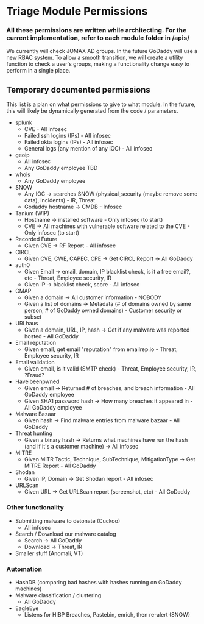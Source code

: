 # Triage Module Permissions

### All these permissions are written while architecting. For the current implementation, refer to each module folder in /apis/
We currently will check JOMAX AD groups.  In the future GoDaddy will use a new RBAC system.  To allow a smooth transition, we will create a utility function to check a user's groups, making a functionality change easy to perform in a single place.

## Temporary documented permissions

This list is a plan on what permissions to give to what module.  In the future, this will likely be dynamically generated from the code / parameters.

* splunk
  * CVE - All infosec
  * Failed ssh logins (IPs) - All infosec
  * Failed okta logins (IPs) - All infosec
  * General logs (any mention of any IOC) - All infosec
* geoip
  * All infosec
  * Any GoDaddy employee TBD
* whois
  * Any GoDaddy employee
* SNOW
  * Any IOC -> searches SNOW (physical_security (maybe remove some data), incidents) - IR, Threat
  * Godaddy hostname -> CMDB - Infosec
* Tanium (WIP)
  * Hostname -> installed software - Only infosec (to start)
  * CVE -> All machines with vulnerable software related to the CVE - Only infosec (to start)
* Recorded Future
  * Given CVE -> RF Report - All infosec
* CIRCL
  * Given CVE, CWE, CAPEC, CPE -> Get CIRCL Report -> All GoDaddy
* auth0
  * Given Email -> email, domain, IP blacklist check, is it a free email?, etc - Threat, Employee security, IR
  * Given IP -> blacklist check, score - All infosec
* CMAP
  * Given a domain -> All customer information - NOBODY
  * Given a list of domains -> Metadata (# of domains owned by same person, # of GoDaddy owned domains) - Customer security or subset
* URLhaus
  * Given a domain, URL, IP, hash -> Get if any malware was reported hosted - All GoDaddy
* Email reputation
  * Given email, get email "reputation" from emailrep.io - Threat, Employee security, IR
* Email validation
  * Given email, is it valid (SMTP check) - Threat, Employee security, IR, ?Fraud?
* Haveibeenpwned
  * Given email -> Returned # of breaches, and breach information - All GoDaddy employee
  * Given SHA1 password hash -> How many breaches it appeared in - All GoDaddy employee
* Malware Bazaar
  * Given hash -> Find malware entries from malware bazaar - All GoDaddy
* Threat hunting
  * Given a binary hash -> Returns what machines have run the hash (and if it's a customer machine) -> All infosec
* MITRE
  * Given MITR Tactic, Technique, SubTechnique, MitigationType -> Get MITRE Report - All GoDaddy
* Shodan
  * Given IP, Domain -> Get Shodan report - All infosec
* URLScan
  * Given URL -> Get URLScan report (screenshot, etc) - All GoDaddy

### Other functionality

* Submitting malware to detonate (Cuckoo)
  * All infosec
* Search / Download our malware catalog
  * Search -> All GoDaddy
  * Download -> Threat, IR
* Smaller stuff (Anomali, VT)

### Automation

* HashDB (comparing bad hashes with hashes running on GoDaddy machines)
* Malware classification / clustering
  * All GoDaddy
* EagleEye
  * Listens for HIBP Breaches, Pastebin, enrich, then re-alert (SNOW)
